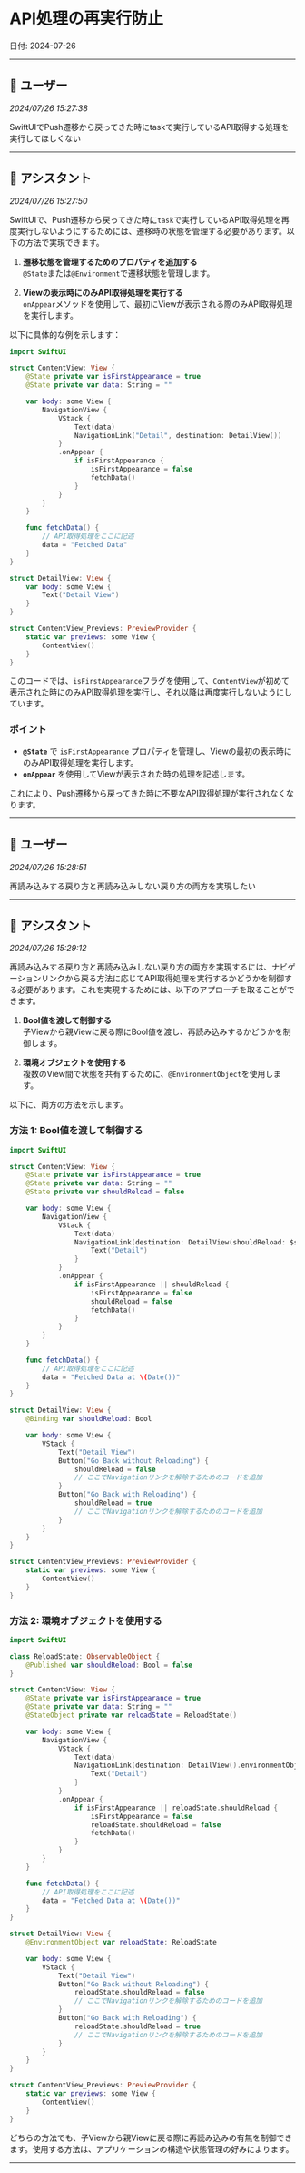 # API処理の再実行防止

日付: 2024-07-26

---

## 👤 ユーザー
*2024/07/26 15:27:38*

SwiftUIでPush遷移から戻ってきた時にtaskで実行しているAPI取得する処理を実行してほしくない

---

## 🤖 アシスタント
*2024/07/26 15:27:50*

SwiftUIで、Push遷移から戻ってきた時に`task`で実行しているAPI取得処理を再度実行しないようにするためには、遷移時の状態を管理する必要があります。以下の方法で実現できます。

1. **遷移状態を管理するためのプロパティを追加する**  
   `@State`または`@Environment`で遷移状態を管理します。

2. **Viewの表示時にのみAPI取得処理を実行する**  
   `onAppear`メソッドを使用して、最初にViewが表示される際のみAPI取得処理を実行します。

以下に具体的な例を示します：

```swift
import SwiftUI

struct ContentView: View {
    @State private var isFirstAppearance = true
    @State private var data: String = ""

    var body: some View {
        NavigationView {
            VStack {
                Text(data)
                NavigationLink("Detail", destination: DetailView())
            }
            .onAppear {
                if isFirstAppearance {
                    isFirstAppearance = false
                    fetchData()
                }
            }
        }
    }

    func fetchData() {
        // API取得処理をここに記述
        data = "Fetched Data"
    }
}

struct DetailView: View {
    var body: some View {
        Text("Detail View")
    }
}

struct ContentView_Previews: PreviewProvider {
    static var previews: some View {
        ContentView()
    }
}
```

このコードでは、`isFirstAppearance`フラグを使用して、`ContentView`が初めて表示された時にのみAPI取得処理を実行し、それ以降は再度実行しないようにしています。

### ポイント
- **`@State`** で `isFirstAppearance` プロパティを管理し、Viewの最初の表示時にのみAPI取得処理を実行します。
- **`onAppear`** を使用してViewが表示された時の処理を記述します。

これにより、Push遷移から戻ってきた時に不要なAPI取得処理が実行されなくなります。

---

## 👤 ユーザー
*2024/07/26 15:28:51*

再読み込みする戻り方と再読み込みしない戻り方の両方を実現したい

---

## 🤖 アシスタント
*2024/07/26 15:29:12*

再読み込みする戻り方と再読み込みしない戻り方の両方を実現するには、ナビゲーションリンクから戻る方法に応じてAPI取得処理を実行するかどうかを制御する必要があります。これを実現するためには、以下のアプローチを取ることができます。

1. **Bool値を渡して制御する**  
   子Viewから親Viewに戻る際にBool値を渡し、再読み込みするかどうかを制御します。

2. **環境オブジェクトを使用する**  
   複数のView間で状態を共有するために、`@EnvironmentObject`を使用します。

以下に、両方の方法を示します。

### 方法 1: Bool値を渡して制御する
```swift
import SwiftUI

struct ContentView: View {
    @State private var isFirstAppearance = true
    @State private var data: String = ""
    @State private var shouldReload = false

    var body: some View {
        NavigationView {
            VStack {
                Text(data)
                NavigationLink(destination: DetailView(shouldReload: $shouldReload)) {
                    Text("Detail")
                }
            }
            .onAppear {
                if isFirstAppearance || shouldReload {
                    isFirstAppearance = false
                    shouldReload = false
                    fetchData()
                }
            }
        }
    }

    func fetchData() {
        // API取得処理をここに記述
        data = "Fetched Data at \(Date())"
    }
}

struct DetailView: View {
    @Binding var shouldReload: Bool

    var body: some View {
        VStack {
            Text("Detail View")
            Button("Go Back without Reloading") {
                shouldReload = false
                // ここでNavigationリンクを解除するためのコードを追加
            }
            Button("Go Back with Reloading") {
                shouldReload = true
                // ここでNavigationリンクを解除するためのコードを追加
            }
        }
    }
}

struct ContentView_Previews: PreviewProvider {
    static var previews: some View {
        ContentView()
    }
}
```

### 方法 2: 環境オブジェクトを使用する
```swift
import SwiftUI

class ReloadState: ObservableObject {
    @Published var shouldReload: Bool = false
}

struct ContentView: View {
    @State private var isFirstAppearance = true
    @State private var data: String = ""
    @StateObject private var reloadState = ReloadState()

    var body: some View {
        NavigationView {
            VStack {
                Text(data)
                NavigationLink(destination: DetailView().environmentObject(reloadState)) {
                    Text("Detail")
                }
            }
            .onAppear {
                if isFirstAppearance || reloadState.shouldReload {
                    isFirstAppearance = false
                    reloadState.shouldReload = false
                    fetchData()
                }
            }
        }
    }

    func fetchData() {
        // API取得処理をここに記述
        data = "Fetched Data at \(Date())"
    }
}

struct DetailView: View {
    @EnvironmentObject var reloadState: ReloadState

    var body: some View {
        VStack {
            Text("Detail View")
            Button("Go Back without Reloading") {
                reloadState.shouldReload = false
                // ここでNavigationリンクを解除するためのコードを追加
            }
            Button("Go Back with Reloading") {
                reloadState.shouldReload = true
                // ここでNavigationリンクを解除するためのコードを追加
            }
        }
    }
}

struct ContentView_Previews: PreviewProvider {
    static var previews: some View {
        ContentView()
    }
}
```

どちらの方法でも、子Viewから親Viewに戻る際に再読み込みの有無を制御できます。使用する方法は、アプリケーションの構造や状態管理の好みによります。

---
